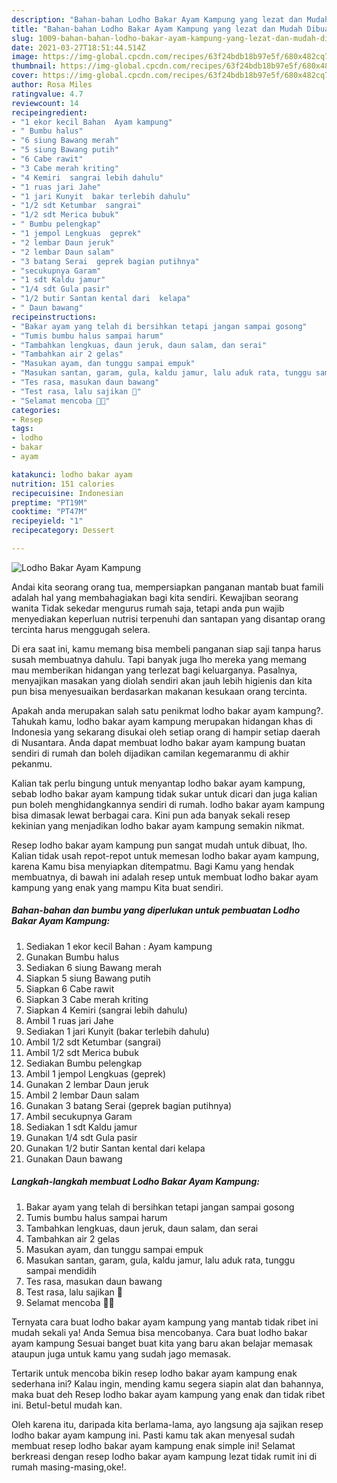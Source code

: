 ```yaml
---
description: "Bahan-bahan Lodho Bakar Ayam Kampung yang lezat dan Mudah Dibuat"
title: "Bahan-bahan Lodho Bakar Ayam Kampung yang lezat dan Mudah Dibuat"
slug: 1009-bahan-bahan-lodho-bakar-ayam-kampung-yang-lezat-dan-mudah-dibuat
date: 2021-03-27T18:51:44.514Z
image: https://img-global.cpcdn.com/recipes/63f24bdb18b97e5f/680x482cq70/lodho-bakar-ayam-kampung-foto-resep-utama.jpg
thumbnail: https://img-global.cpcdn.com/recipes/63f24bdb18b97e5f/680x482cq70/lodho-bakar-ayam-kampung-foto-resep-utama.jpg
cover: https://img-global.cpcdn.com/recipes/63f24bdb18b97e5f/680x482cq70/lodho-bakar-ayam-kampung-foto-resep-utama.jpg
author: Rosa Miles
ratingvalue: 4.7
reviewcount: 14
recipeingredient:
- "1 ekor kecil Bahan  Ayam kampung"
- " Bumbu halus"
- "6 siung Bawang merah"
- "5 siung Bawang putih"
- "6 Cabe rawit"
- "3 Cabe merah kriting"
- "4 Kemiri  sangrai lebih dahulu"
- "1 ruas jari Jahe"
- "1 jari Kunyit  bakar terlebih dahulu"
- "1/2 sdt Ketumbar  sangrai"
- "1/2 sdt Merica bubuk"
- " Bumbu pelengkap"
- "1 jempol Lengkuas  geprek"
- "2 lembar Daun jeruk"
- "2 lembar Daun salam"
- "3 batang Serai  geprek bagian putihnya"
- "secukupnya Garam"
- "1 sdt Kaldu jamur"
- "1/4 sdt Gula pasir"
- "1/2 butir Santan kental dari  kelapa"
- " Daun bawang"
recipeinstructions:
- "Bakar ayam yang telah di bersihkan tetapi jangan sampai gosong"
- "Tumis bumbu halus sampai harum"
- "Tambahkan lengkuas, daun jeruk, daun salam, dan serai"
- "Tambahkan air 2 gelas"
- "Masukan ayam, dan tunggu sampai empuk"
- "Masukan santan, garam, gula, kaldu jamur, lalu aduk rata, tunggu sampai mendidih"
- "Tes rasa, masukan daun bawang"
- "Test rasa, lalu sajikan 🤗"
- "Selamat mencoba 🤗🤗"
categories:
- Resep
tags:
- lodho
- bakar
- ayam

katakunci: lodho bakar ayam 
nutrition: 151 calories
recipecuisine: Indonesian
preptime: "PT19M"
cooktime: "PT47M"
recipeyield: "1"
recipecategory: Dessert

---
```



![Lodho Bakar Ayam Kampung](https://img-global.cpcdn.com/recipes/63f24bdb18b97e5f/680x482cq70/lodho-bakar-ayam-kampung-foto-resep-utama.jpg)

Andai kita seorang orang tua, mempersiapkan panganan mantab buat famili adalah hal yang membahagiakan bagi kita sendiri. Kewajiban seorang  wanita Tidak sekedar mengurus rumah saja, tetapi anda pun wajib menyediakan keperluan nutrisi terpenuhi dan santapan yang disantap orang tercinta harus menggugah selera.

Di era  saat ini, kamu memang bisa membeli panganan siap saji tanpa harus susah membuatnya dahulu. Tapi banyak juga lho mereka yang memang mau memberikan hidangan yang terlezat bagi keluarganya. Pasalnya, menyajikan masakan yang diolah sendiri akan jauh lebih higienis dan kita pun bisa menyesuaikan berdasarkan makanan kesukaan orang tercinta. 



Apakah anda merupakan salah satu penikmat lodho bakar ayam kampung?. Tahukah kamu, lodho bakar ayam kampung merupakan hidangan khas di Indonesia yang sekarang disukai oleh setiap orang di hampir setiap daerah di Nusantara. Anda dapat membuat lodho bakar ayam kampung buatan sendiri di rumah dan boleh dijadikan camilan kegemaranmu di akhir pekanmu.

Kalian tak perlu bingung untuk menyantap lodho bakar ayam kampung, sebab lodho bakar ayam kampung tidak sukar untuk dicari dan juga kalian pun boleh menghidangkannya sendiri di rumah. lodho bakar ayam kampung bisa dimasak lewat berbagai cara. Kini pun ada banyak sekali resep kekinian yang menjadikan lodho bakar ayam kampung semakin nikmat.

Resep lodho bakar ayam kampung pun sangat mudah untuk dibuat, lho. Kalian tidak usah repot-repot untuk memesan lodho bakar ayam kampung, karena Kamu bisa menyiapkan ditempatmu. Bagi Kamu yang hendak membuatnya, di bawah ini adalah resep untuk membuat lodho bakar ayam kampung yang enak yang mampu Kita buat sendiri.

<!--inarticleads1-->

##### Bahan-bahan dan bumbu yang diperlukan untuk pembuatan Lodho Bakar Ayam Kampung:

1. Sediakan 1 ekor kecil Bahan : Ayam kampung
1. Gunakan  Bumbu halus
1. Sediakan 6 siung Bawang merah
1. Siapkan 5 siung Bawang putih
1. Siapkan 6 Cabe rawit
1. Siapkan 3 Cabe merah kriting
1. Siapkan 4 Kemiri  (sangrai lebih dahulu)
1. Ambil 1 ruas jari Jahe
1. Sediakan 1 jari Kunyit  (bakar terlebih dahulu)
1. Ambil 1/2 sdt Ketumbar  (sangrai)
1. Ambil 1/2 sdt Merica bubuk
1. Sediakan  Bumbu pelengkap
1. Ambil 1 jempol Lengkuas  (geprek)
1. Gunakan 2 lembar Daun jeruk
1. Ambil 2 lembar Daun salam
1. Gunakan 3 batang Serai  (geprek bagian putihnya)
1. Ambil secukupnya Garam
1. Sediakan 1 sdt Kaldu jamur
1. Gunakan 1/4 sdt Gula pasir
1. Gunakan 1/2 butir Santan kental dari  kelapa
1. Gunakan  Daun bawang




<!--inarticleads2-->

##### Langkah-langkah membuat Lodho Bakar Ayam Kampung:

1. Bakar ayam yang telah di bersihkan tetapi jangan sampai gosong
1. Tumis bumbu halus sampai harum
1. Tambahkan lengkuas, daun jeruk, daun salam, dan serai
1. Tambahkan air 2 gelas
1. Masukan ayam, dan tunggu sampai empuk
1. Masukan santan, garam, gula, kaldu jamur, lalu aduk rata, tunggu sampai mendidih
1. Tes rasa, masukan daun bawang
1. Test rasa, lalu sajikan 🤗
1. Selamat mencoba 🤗🤗




Ternyata cara buat lodho bakar ayam kampung yang mantab tidak ribet ini mudah sekali ya! Anda Semua bisa mencobanya. Cara buat lodho bakar ayam kampung Sesuai banget buat kita yang baru akan belajar memasak ataupun juga untuk kamu yang sudah jago memasak.

Tertarik untuk mencoba bikin resep lodho bakar ayam kampung enak sederhana ini? Kalau ingin, mending kamu segera siapin alat dan bahannya, maka buat deh Resep lodho bakar ayam kampung yang enak dan tidak ribet ini. Betul-betul mudah kan. 

Oleh karena itu, daripada kita berlama-lama, ayo langsung aja sajikan resep lodho bakar ayam kampung ini. Pasti kamu tak akan menyesal sudah membuat resep lodho bakar ayam kampung enak simple ini! Selamat berkreasi dengan resep lodho bakar ayam kampung lezat tidak rumit ini di rumah masing-masing,oke!.

